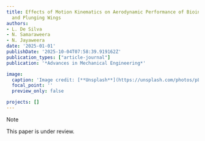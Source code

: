 ```yaml
---
title: Effects of Motion Kinematics on Aerodynamic Performance of Bioinspired Pitching
  and Plunging Wings
authors:
- L. De Silva
- N. Samaraweera
- N. Jayaweera
date: '2025-01-01'
publishDate: '2025-10-04T07:58:39.919162Z'
publication_types: ["article-journal"]
publication: '*Advances in Mechanical Engineering*'

image:
  caption: 'Image credit: [**Unsplash**](https://unsplash.com/photos/pLCdAaMFLTE)'
  focal_point: ''
  preview_only: false

projects: []
---
```

> [!NOTE]
> This paper is under review.


